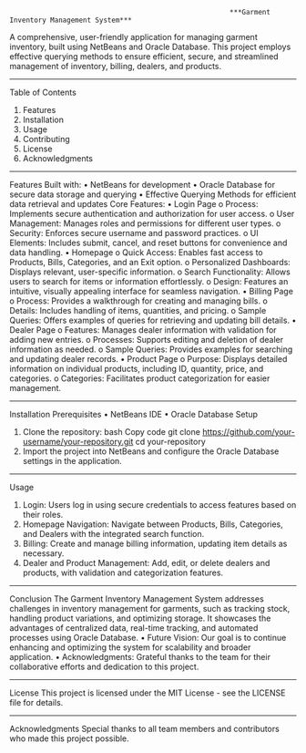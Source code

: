                                                           ***Garment Inventory Management System***
A comprehensive, user-friendly application for managing garment inventory, built using NetBeans and Oracle Database. This project employs effective querying methods to ensure efficient, secure, and streamlined management of inventory, billing, dealers, and products.
________________________________________
Table of Contents
1.	Features
2.	Installation
3.	Usage
4.	Contributing
5.	License
6.	Acknowledgments
________________________________________
Features
Built with:
•	NetBeans for development
•	Oracle Database for secure data storage and querying
•	Effective Querying Methods for efficient data retrieval and updates
Core Features:
•	Login Page
o	Process: Implements secure authentication and authorization for user access.
o	User Management: Manages roles and permissions for different user types.
o	Security: Enforces secure username and password practices.
o	UI Elements: Includes submit, cancel, and reset buttons for convenience and data handling.
•	Homepage
o	Quick Access: Enables fast access to Products, Bills, Categories, and an Exit option.
o	Personalized Dashboards: Displays relevant, user-specific information.
o	Search Functionality: Allows users to search for items or information effortlessly.
o	Design: Features an intuitive, visually appealing interface for seamless navigation.
•	Billing Page
o	Process: Provides a walkthrough for creating and managing bills.
o	Details: Includes handling of items, quantities, and pricing.
o	Sample Queries: Offers examples of queries for retrieving and updating bill details.
•	Dealer Page
o	Features: Manages dealer information with validation for adding new entries.
o	Processes: Supports editing and deletion of dealer information as needed.
o	Sample Queries: Provides examples for searching and updating dealer records.
•	Product Page
o	Purpose: Displays detailed information on individual products, including ID, quantity, price, and categories.
o	Categories: Facilitates product categorization for easier management.
________________________________________
Installation
Prerequisites
•	NetBeans IDE
•	Oracle Database
Setup
1.	Clone the repository:
bash
Copy code
git clone https://github.com/your-username/your-repository.git
cd your-repository
2.	Import the project into NetBeans and configure the Oracle Database settings in the application.
________________________________________
Usage
1.	Login: Users log in using secure credentials to access features based on their roles.
2.	Homepage Navigation: Navigate between Products, Bills, Categories, and Dealers with the integrated search function.
3.	Billing: Create and manage billing information, updating item details as necessary.
4.	Dealer and Product Management: Add, edit, or delete dealers and products, with validation and categorization features.
________________________________________
Conclusion
The Garment Inventory Management System addresses challenges in inventory management for garments, such as tracking stock, handling product variations, and optimizing storage. It showcases the advantages of centralized data, real-time tracking, and automated processes using Oracle Database.
•	Future Vision: Our goal is to continue enhancing and optimizing the system for scalability and broader application.
•	Acknowledgments: Grateful thanks to the team for their collaborative efforts and dedication to this project.
________________________________________
License
This project is licensed under the MIT License - see the LICENSE file for details.
________________________________________
Acknowledgments
Special thanks to all team members and contributors who made this project possible.

